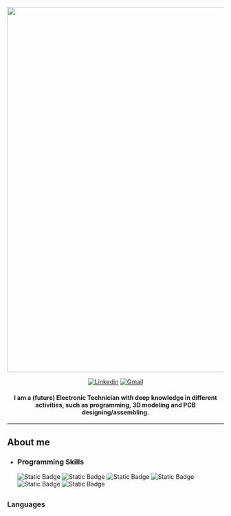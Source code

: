 <div id="header" align="center">
  <img src="https://github.com/RodrigoSturm14/RodrigoSturm14/assets/105557226/7179caaf-a2b4-4544-b01d-87013a7397f5" width="850"/> 
</div>

<div id="social-contacts" align="center">

  [![Linkedin](https://img.shields.io/badge/LinkedIn-0077B5?style=for-the-badge&logo=linkedin&logoColor=white)](https://www.linkedin.com/in/rodrigo-sturm/)
  [![Gmail](https://img.shields.io/badge/Gmail-D14836?style=for-the-badge&logo=gmail&logoColor=white)](https://mail.google.com/mail/u/0/#inbox)
  
  
</div>

<div align="center"> 
  <h4>
    I am a (future) Electronic Technician with deep knowledge in different activities, such as programming, 3D modeling and PCB designing/assembling.
  </h4>
</div>

***

## About me
* ### Programming Skills
  <div id="badges">
    <img alt="Static Badge" src="https://img.shields.io/badge/C%20-blue">
    <img alt="Static Badge" src="https://img.shields.io/badge/C%2B%2B-red">
    <img alt="Static Badge" src="https://img.shields.io/badge/ARDUINO-turquoise">
    <img alt="Static Badge" src="https://img.shields.io/badge/HTML-orange">
    <img alt="Static Badge" src="https://img.shields.io/badge/CSS-blue">
    <img alt="Static Badge" src="https://img.shields.io/badge/JavaScript-yellow">
  </div>
  
## 
### Languages



<!--
* ### Future Electronic Technician ⚡
* ### Programmer 💻
* ### Hardware Developer 🤖

**RodrigoSturm14/RodrigoSturm14** is a ✨ _special_ ✨ repository because its `README.md` (this file) appears on your GitHub profile.

Here are some ideas to get you started:

- 🔭 I’m currently working on ...
- 🌱 I’m currently learning ...
- 👯 I’m looking to collaborate on ...
- 🤔 I’m looking for help with ...
- 💬 Ask me about ...
- 📫 How to reach me: ...
- 😄 Pronouns: ...
- ⚡ Fun fact: ...
-->
